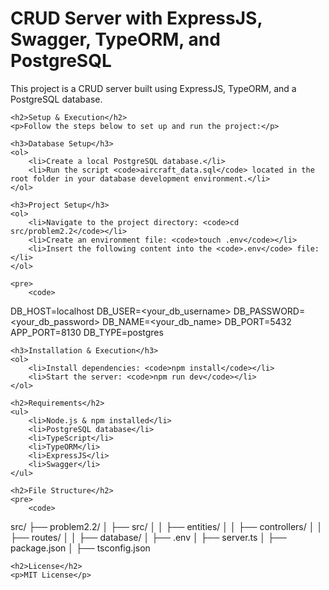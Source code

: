 <!DOCTYPE html>
<html lang="en">
<head>
    <meta charset="UTF-8">
    <meta name="viewport" content="width=device-width, initial-scale=1.0">
    <title>README</title>
</head>
<body>
    <h1>CRUD Server with ExpressJS, Swagger, TypeORM, and PostgreSQL</h1>
    <p>This project is a CRUD server built using ExpressJS, TypeORM, and a PostgreSQL database.</p>
    
    <h2>Setup & Execution</h2>
    <p>Follow the steps below to set up and run the project:</p>
    
    <h3>Database Setup</h3>
    <ol>
        <li>Create a local PostgreSQL database.</li>
        <li>Run the script <code>aircraft_data.sql</code> located in the root folder in your database development environment.</li>
    </ol>
    
    <h3>Project Setup</h3>
    <ol>
        <li>Navigate to the project directory: <code>cd src/problem2.2</code></li>
        <li>Create an environment file: <code>touch .env</code></li>
        <li>Insert the following content into the <code>.env</code> file:</li>
    </ol>
    
    <pre>
        <code>
DB_HOST=localhost
DB_USER=&lt;your_db_username&gt;
DB_PASSWORD=&lt;your_db_password&gt;
DB_NAME=&lt;your_db_name&gt;
DB_PORT=5432
APP_PORT=8130
DB_TYPE=postgres
        </code>
    </pre>
    
    <h3>Installation & Execution</h3>
    <ol>
        <li>Install dependencies: <code>npm install</code></li>
        <li>Start the server: <code>npm run dev</code></li>
    </ol>
    
    <h2>Requirements</h2>
    <ul>
        <li>Node.js & npm installed</li>
        <li>PostgreSQL database</li>
        <li>TypeScript</li>
        <li>TypeORM</li>
        <li>ExpressJS</li>
        <li>Swagger</li>
    </ul>
    
    <h2>File Structure</h2>
    <pre>
        <code>
src/
 ├── problem2.2/
 │   ├── src/
 │   │   ├── entities/
 │   │   ├── controllers/
 │   │   ├── routes/
 │   │   ├── database/
 │   ├── .env
 │   ├── server.ts
 │   ├── package.json
 │   ├── tsconfig.json
        </code>
    </pre>
    
    <h2>License</h2>
    <p>MIT License</p>
</body>
</html>
